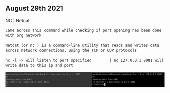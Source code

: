 ## August 29th 2021

NC | Netcat
    
    Came across this command while checking if port opening has been done with org network 

    Netcat (or nc ) is a command-line utility that reads and writes data across network connections, using the TCP or UDP protocols
    
    nc -l -> will listen to port specified        | nc 127.0.0.1 8081 will write data to this ip and port 

![img_3.png](img_3.png)
